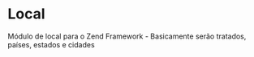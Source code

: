 Local
=====

Módulo de local para o Zend Framework - Basicamente serão tratados, países, estados e cidades

